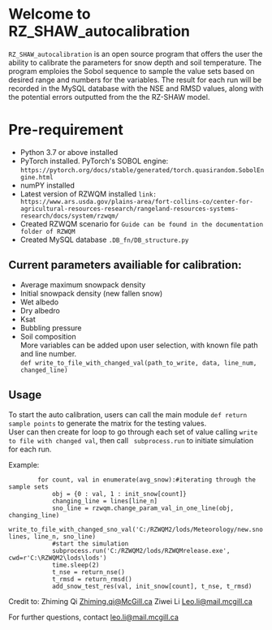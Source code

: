 # Welcome to RZ_SHAW_autocalibration
`RZ_SHAW_autocalibration` is an open source program that offers the user the ability to calibrate the parameters for snow depth and soil temperature. The program emploies the Sobol sequence to sample the value sets based on desired range and numbers for the variables. The result for each run will be recorded in the MySQL database with the NSE and RMSD values, along with the potential errors outputted from the the RZ-SHAW model.  

# Pre-requirement
* Python 3.7 or above installed
* PyTorch installed. PyTorch's SOBOL engine:
`https://pytorch.org/docs/stable/generated/torch.quasirandom.SobolEngine.html`
* numPY installed
* Latest version of RZWQM installed
`link: https://www.ars.usda.gov/plains-area/fort-collins-co/center-for-agricultural-resources-research/rangeland-resources-systems-research/docs/system/rzwqm/`
* Created RZWQM scenario for `Guide can be found in the documentation folder of RZWQM`
* Created MySQL database `.DB_fn/DB_structure.py`

## Current parameters availiable for calibration:
* Average maximum snowpack density
* Initial snowpack density (new fallen snow)
* Wet albedo
* Dry albedro
* Ksat
* Bubbling pressure
* Soil composition<br>
More variables can be added upon user selection, with known file path and line number.<br>
`def write_to_file_with_changed_val(path_to_write, data, line_num, changed_line)`

## Usage
To start the auto calibration, users can call the main module `def return sample points`
to generate the matrix for the testing values.<br>
User can then create for loop to go through each set of value calling `write to file with changed val`,
then call ` subprocess.run` to initiate simulation for each run.

Example:
```    
        for count, val in enumerate(avg_snow):#iterating through the sample sets
            obj = {0 : val, 1 : init_snow[count]}
            changing_line = lines[line_n]
            sno_line = rzwqm.change_param_val_in_one_line(obj, changing_line)
            write_to_file_with_changed_sno_val('C:/RZWQM2/lods/Meteorology/new.sno', lines, line_n, sno_line)
            #start the simulation
            subprocess.run('C:/RZWQM2/lods/RZWQMrelease.exe', cwd=r'C:\RZWQM2\lods\lods')
            time.sleep(2)
            t_nse = return_nse()
            t_rmsd = return_rmsd()
            add_snow_test_res(val, init_snow[count], t_nse, t_rmsd)
```

Credit to:
Zhiming Qi Zhiming.qi@McGill.ca
Ziwei Li   Leo.li@mail.mcgill.ca

For further questions,
contact leo.li@mail.mcgill.ca